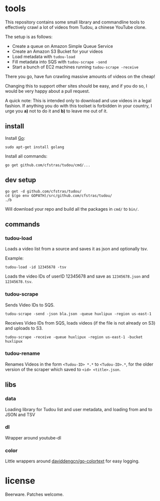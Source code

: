 # tools

This repository contains some small library and commandline tools to effectively
crawl a lot of videos from Tudou, a chinese YouTube clone.

The setup is as follows:

- Create a queue on Amazon Simple Queue Service
- Create an Amazon S3 Bucket for your videos
- Load metadata with `tudou-load`
- Fill metadata into SQS with `tudou-scrape -send`
- Start a bunch of EC2 machines running `tudou-scrape -receive`

There you go, have fun crawling massive amounts of videos on the cheap!

Changing this to support other sites should be easy, and if you do so, I would be
very happy about a pull request.

A quick note:
This is intended only to download and use videos in a legal fashion. If anything
you do with this toolset is forbidden in your country, I urge you **a)** not to
do it and **b)** to leave me out of it.

## install

Install [Go](http://golang.org):

    sudo apt-get install golang

Install all commands:

    go get github.com/cfstras/tudou/cmd/...

## dev setup

    go get -d github.com/cfstras/tudou/
    cd $(go env GOPATH)/src/github.com/cfstras/tudou/
    ./b

Will download your repo and build all the packages in `cmd/` to `bin/`.

## commands

### tudou-load

Loads a video list from a source and saves it as json and optionally tsv.

Example:

    tudou-load -id 12345678 -tsv

Loads the video IDs of userID 12345678 and save as `12345678.json` and `12345678.tsv`.

### tudou-scrape

Sends Video IDs to SQS.

    tudou-scrape -send -json bla.json -queue huxlipux -region us-east-1

Receives Video IDs from SQS, loads videos (if the file is not already on S3) and uploads to S3.

    tudou-scrape -receive -queue huxlipux -region us-east-1 -bucket huxlipux

### tudou-rename

Renames Videos in the form `<Tudou-ID> *.*` to `<Tudou-ID>.*`, for the older version of the scraper which saved to `<id> <title>.json`.

## libs

### data

Loading library for Tudou list and user metadata, and loading from and to JSON and TSV

### dl

Wrapper around youtube-dl

### color

Little wrappers around [daviddengcn/go-colortext](http://github.com/daviddengcn/go-colortext) for easy logging.

# license

Beerware. Patches welcome.
